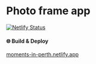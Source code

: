 # Photo frame app
[![Netlify Status](https://api.netlify.com/api/v1/badges/29658f09-4f44-43c5-a93e-794ac48a8e4a/deploy-status)](https://app.netlify.com/sites/moments-in-perth/deploys)

#### :globe_with_meridians: Build & Deploy
[moments-in-perth.netlify.app](https://moments-in-perth.netlify.app/)


